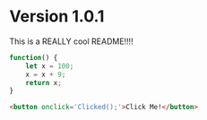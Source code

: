 # Version 1.0.1

This is a REALLY cool README!!!!

```javascript
function() {
    let x = 100;
    x = x + 9;
    return x;
}
```

```html
<button onclick='Clicked();'>Click Me!</button>
```